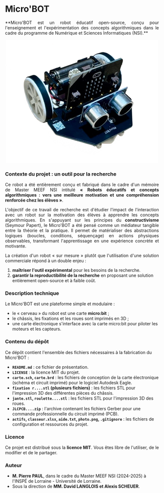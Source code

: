 # Micro'BOT

<p align="justify">
**Micro'BOT est un robot éducatif open-source, conçu pour l'enseignement et l'expérimentation des concepts algorithmiques dans le cadre du programme de Numérique et Sciences Informatiques (NSI).**
</p>

<p align="center">
  <img src="https://github.com/pierr-paul/Micro-BOT/blob/main/photo.png?raw=true" alt="Photo du Micro'BOT" width="500"/>
</p>

### Contexte du projet : un outil pour la recherche

<p align="justify">
Ce robot a été entièrement conçu et fabriqué dans le cadre d'un mémoire de Master MEEF NSI intitulé <strong>« Robots éducatifs et concepts algorithmiques : vers une meilleure motivation et une compréhension renforcée chez les élèves »</strong>.
</p>

<p align="justify">
L'objectif de ce travail de recherche est d'étudier l'impact de l'interaction avec un robot sur la motivation des élèves à apprendre les concepts algorithmiques. En s'appuyant sur les principes du <strong>constructivisme</strong> (Seymour Papert), le Micro'BOT a été pensé comme un médiateur tangible entre la théorie et la pratique. Il permet de matérialiser des abstractions logiques (boucles, conditions, séquençage) en actions physiques observables, transformant l'apprentissage en une expérience concrète et motivante.
</p>

<p align="justify">
La création d'un robot « sur mesure » plutôt que l'utilisation d'une solution commerciale répond à un double enjeu :
</p>

1.  **maîtriser l'outil expérimental** pour les besoins de la recherche.
2.  **garantir la reproductibilité de la recherche** en proposant une solution entièrement open-source et à faible coût.

### Description technique

Le Micro'BOT est une plateforme simple et modulaire :
-   le « cerveau » du robot est une carte **micro:bit** ;
-   le châssis, les fixations et les roues sont imprimés en 3D ;
-   une carte électronique s'interface avec la carte micro:bit pour piloter les moteurs et les capteurs.

### Contenu du dépôt

Ce dépôt contient l'ensemble des fichiers nécessaires à la fabrication du Micro'BOT :

*   **`README.md`** : ce fichier de présentation.
*   **`LICENSE`** : la licence MIT du projet.
*   **`carte.sch`, `carte.brd`** : les fichiers de conception de la carte électronique (schéma et circuit imprimé) pour le logiciel Autodesk Eagle.
*   **`fixation r....stl` (plusieurs fichiers)** : les fichiers STL pour l'impression 3D des différentes pièces du châssis.
*   **`jante.stl`, `roulette....stl`** : les fichiers STL pour l'impression 3D des roues.
*   **`JLCPCB....zip`** : l'archive contenant les fichiers Gerber pour une commande professionnelle du circuit imprimé (PCB).
*   **`actifs`, `classeur.xlsx`, `aide.txt`, `photo.png`, `.gitignore`** : les fichiers de configuration et ressources du projet.

### Licence
<p align="justify">
Ce projet est distribué sous la <strong>licence MIT</strong>. Vous êtes libre de l'utiliser, de le modifier et de le partager.
</p>

### Auteur
*   **M. Pierre PAUL**, dans le cadre du Master MEEF NSI (2024-2025) à l'INSPÉ de Lorraine - Université de Lorraine.
*   Sous la direction de **MM. David LANGLOIS et Alexis SCHEUER**.